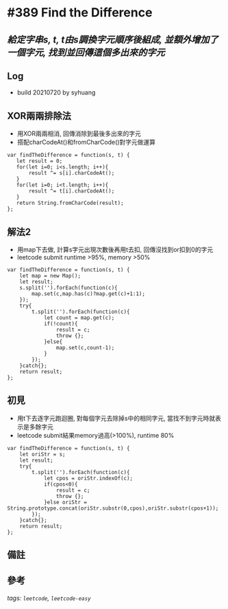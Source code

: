 # \#389 Find the Difference
## *給定字串s, t, t由s調換字元順序後組成, 並額外增加了一個字元, 找到並回傳這個多出來的字元*
## Log
 - build 20210720 by syhuang

## XOR兩兩排除法
 - 用XOR兩兩相消, 回傳消除到最後多出來的字元
 - 搭配charCodeAt()和fromCharCode()對字元做運算
 ```javascript=
 var findTheDifference = function(s, t) {
    let result = 0;
    for(let i=0; i<s.length; i++){
        result ^= s[i].charCodeAt();
    }
    for(let i=0; i<t.length; i++){
        result ^= t[i].charCodeAt();
    }
    return String.fromCharCode(result);
};
 ```

## 解法2
 - 用map下去做, 計算s字元出現次數後再用t去扣, 回傳沒找到or扣到0的字元
 - leetcode submit runtime >95%, memory >50%
```javascript=
var findTheDifference = function(s, t) {
    let map = new Map();
    let result;
    s.split('').forEach(function(c){
        map.set(c,map.has(c)?map.get(c)+1:1);
    });
    try{
        t.split('').forEach(function(c){
            let count = map.get(c);
            if(!count){
                result = c;
                throw {};
            }else{
                map.set(c,count-1);
            }
        });
    }catch{};
    return result;
};
```
## 初見
 - 用t下去逐字元跑迴圈, 對每個字元去除掉s中的相同字元, 當找不到字元時就表示是多餘字元
 - leetcode submit結果memory過高(>100%), runtime 80%
```javascript=
var findTheDifference = function(s, t) {
    let oriStr = s;
    let result;
    try{
        t.split('').forEach(function(c){
            let cpos = oriStr.indexOf(c);
            if(cpos<0){
                result = c;
                throw {};
            }else oriStr = String.prototype.concat(oriStr.substr(0,cpos),oriStr.substr(cpos+1));
        });
    }catch{};
    return result;
};
```
## 備註
## 參考
###### tags: `leetcode`, `leetcode-easy`